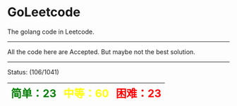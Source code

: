 # GoLeetcode
The golang code in Leetcode.

-----

All the code here are Accepted. But maybe not the best solution.

-----
Status: (106/1041)

| <font color=green size=5>简单：23</font> | <font color=yellow size=5>中等：60</font> | <font color=red size=5>困难：23</font> |
| ----------------------------------------|------------------------------------------|---------------------------------------|
